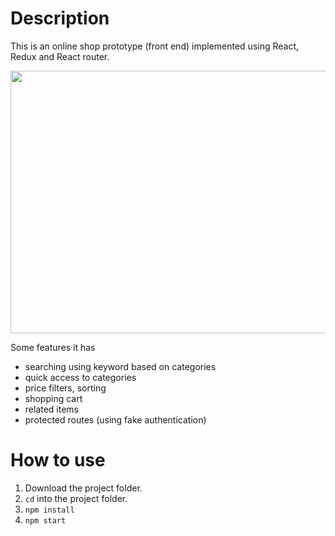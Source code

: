 # Description

This is an online shop prototype (front end) implemented using React, Redux and React router.

<img src="https://raw.githubusercontent.com/giorgi-m/online-shop/master/src/Images/scrn.gif" width="820" height="420">
 

Some features it has
- searching using keyword based on categories
- quick access to categories
- price filters, sorting
- shopping cart
- related items
- protected routes (using fake authentication)

# How to use

1. Download the project folder.
2. ```cd``` into the project folder.
3. ```npm install```
4. ```npm start```

